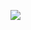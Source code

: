 ![](https://www.nta.go.jp/tmp/2ef34aa2-3021-4070-96c2-9d2f555d6060/images/bb927391c72bcfa5aab7c439b099557cfb8ca0129992c4d4f9ddd163126b5e89.jpg)